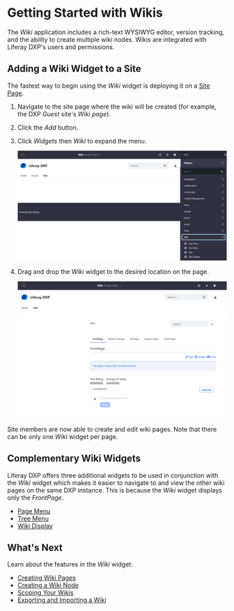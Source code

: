 # Getting Started with Wikis

The _Wiki_ application includes a rich-text WYSIWYG editor, version tracking, and the ability to create multiple wiki nodes. Wikis are integrated with Liferay DXP's users and permissions.

## Adding a Wiki Widget to a Site

The fastest way to begin using the _Wiki_ widget is deploying it on a [Site Page](../../../site-building/creating-pages/understanding-pages/understanding-pages.md).

1. Navigate to the site page where the wiki will be created (for example, the DXP _Guest_ site's _Wiki page_).
1. Click the _Add_ button.
1. Click _Widgets_ then _Wiki_ to expand the menu.

    ![Select a Wiki widget from the Widgets menu](./getting-started-with-wikis/images/01.png)

1. Drag and drop the _Wiki_ widget to the desired location on the page.

    ![The widget is now on the site page.](./getting-started-with-wikis/images/02.png)

Site members are now able to create and edit wiki pages. Note that there can be only one _Wiki_ widget per page.

## Complementary Wiki Widgets

Liferay DXP offers three additional widgets to be used in conjunction with the _Wiki_ widget which makes it easier to navigate to and view the other wiki pages on the same DXP instance. This is because the _Wiki_ widget displays only the _FrontPage_.

-   [Page Menu](./using-the-page-menu-widget.md)
-   [Tree Menu](./using-the-tree-menu-widget.md)
-   [Wiki Display](./using-the-wiki-display-widget.md)

## What's Next

Learn about the features in the _Wiki_ widget:

-   [Creating Wiki Pages](./creating-wiki-pages.md)
-   [Creating a Wiki Node](./creating-a-node.md)
-   [Scoping Your Wikis](./scoping-your-wikis.md)
-   [Exporting and Importing a Wiki](./exporting-and-importing-a-wiki.md)
